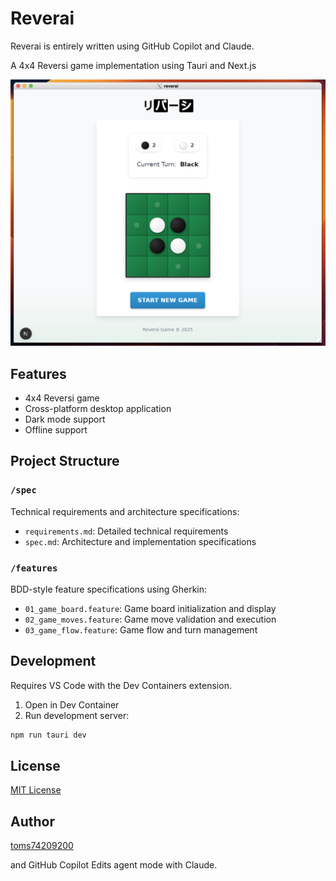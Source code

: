 # Reverai

Reverai is entirely written using GitHub Copilot and Claude.

A 4x4 Reversi game implementation using Tauri and Next.js

![](./docs/images/screenshot.png)

## Features

- 4x4 Reversi game
- Cross-platform desktop application
- Dark mode support
- Offline support

## Project Structure

### `/spec`

Technical requirements and architecture specifications:

- `requirements.md`: Detailed technical requirements
- `spec.md`: Architecture and implementation specifications

### `/features`

BDD-style feature specifications using Gherkin:

- `01_game_board.feature`: Game board initialization and display
- `02_game_moves.feature`: Game move validation and execution
- `03_game_flow.feature`: Game flow and turn management

## Development

Requires VS Code with the Dev Containers extension.

1. Open in Dev Container
2. Run development server:

```bash
npm run tauri dev
```

## License

[MIT License](LICENSE)

## Author

[toms74209200](https://github.com/toms74209200)

and GitHub Copilot Edits agent mode with Claude.
